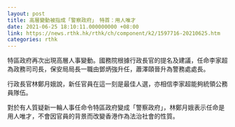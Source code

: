 ```yaml
---
layout: post
title: 高層變動被指成「警察政府」　特首：用人唯才
date: 2021-06-25 18:10:11.000000000 +08:00
link: https://news.rthk.hk/rthk/ch/component/k2/1597716-20210625.htm
categories: rthk
---
```


特區政府再次出現高層人事變動。國務院根據行政長官的提名及建議，任命李家超為政務司司長，保安局局長一職由鄧炳強升任，蕭澤頤晉升為警務處處長。

行政長官林鄭月娥說，新任官員在這一刻是最佳人選，亦相信李家超能夠統領公務員隊伍。

對於有人質疑新一輪人事任命令特區政府變成「警察政府」，林鄭月娥表示任命是用人唯才，不會因官員的背景而改變香港作為法治社會的性質。
